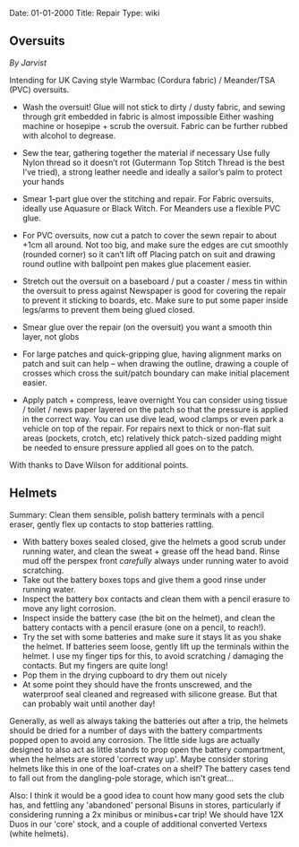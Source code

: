 Date: 01-01-2000
Title: Repair
Type: wiki


Oversuits
---------

*By Jarvist*

Intending for UK Caving style Warmbac (Cordura fabric) / Meander/TSA
(PVC) oversuits.





-   Wash the oversuit! Glue will not stick to dirty / dusty fabric, and
    sewing through grit embedded in fabric is almost impossible Either
    washing machine or hosepipe + scrub the oversuit. Fabric can be
    further rubbed with alcohol to degrease.




-   Sew the tear, gathering together the material if necessary Use fully
    Nylon thread so it doesn’t rot (Gutermann Top Stitch Thread is the
    best I’ve tried), a strong leather needle and ideally a sailor’s
    palm to protect your hands




-   Smear 1-part glue over the stitching and repair. For Fabric
    oversuits, ideally use Aquasure or Black Witch. For Meanders use a
    flexible PVC glue.




-   For PVC oversuits, now cut a patch to cover the sewn repair to about
    +1cm all around. Not too big, and make sure the edges are cut
    smoothly (rounded corner) so it can’t lift off Placing patch on suit
    and drawing round outline with ballpoint pen makes glue
    placement easier.




-   Stretch out the oversuit on a baseboard / put a coaster / mess tin
    within the oversuit to press against Newspaper is good for covering
    the repair to prevent it sticking to boards, etc. Make sure to put
    some paper inside legs/arms to prevent them being glued closed.
-   Smear glue over the repair (on the oversuit) you want a smooth thin
    layer, not globs




-   For large patches and quick-gripping glue, having alignment marks on
    patch and suit can help – when drawing the outline, drawing a couple
    of crosses which cross the suit/patch boundary can make initial
    placement easier.




-   Apply patch + compress, leave overnight You can consider using
    tissue / toilet / news paper layered on the patch so that the
    pressure is applied in the correct way. You can use dive lead, wood
    clamps or even park a vehicle on top of the repair. For repairs next
    to thick or non-flat suit areas (pockets, crotch, etc) relatively
    thick patch-sized padding might be needed to ensure pressure applied
    all goes on to the patch.

With thanks to Dave Wilson for additional points.

Helmets
-------

Summary: Clean them sensible, polish battery terminals with a pencil eraser, gently flex up contacts to stop batteries rattling.

* With battery boxes sealed closed, give the helmets a good scrub under running water, and clean the sweat + grease off the head band. Rinse mud off the perspex front *carefully* always under running water to avoid scratching.
* Take out the battery boxes tops and give them a good rinse under running water.
* Inspect the battery box contacts and clean them with a pencil erasure to move any light corrosion. 
* Inspect inside the battery case (the bit on the helmet), and clean the battery contacts with a pencil erasure (one on a pencil, to reach!). 
* Try the set with some batteries and make sure it stays lit as you shake the helmet. If batteries seem loose, gently lift up the terminals within the helmet. I use my finger tips for this, to avoid scratching / damaging the contacts. But my fingers are quite long!
* Pop them in the drying cupboard to dry them out nicely
* At some point they should have the fronts unscrewed, and the waterproof seal cleaned and regreased with silicone grease. But that can probably wait until another day!

Generally, as well as always taking the batteries out after a trip, the helmets should be dried for a number of days with the battery compartments popped open to avoid any corrosion. The little side lugs are actually designed to also act as little stands to prop open the battery compartment, when the helmets are stored 'correct way up'. Maybe consider storing helmets like this in one of the loaf-crates on a shelf? The battery cases tend to fall out from the dangling-pole storage, which isn't great...

Also: I think it would be a good idea to count how many good sets the club has, and fettling any 'abandoned' personal Bisuns in stores, particularly if considering running a 2x minibus or minibus+car trip!
We should have 12X Duos in our 'core' stock, and a couple of additional converted Vertexs (white helmets).
